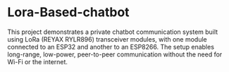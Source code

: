 # Lora-Based-chatbot
This project demonstrates a private chatbot communication system built using LoRa (REYAX RYLR896) transceiver modules, with one module connected to an ESP32 and another to an ESP8266. The setup enables long-range, low-power, peer-to-peer communication without the need for Wi-Fi or the internet.
